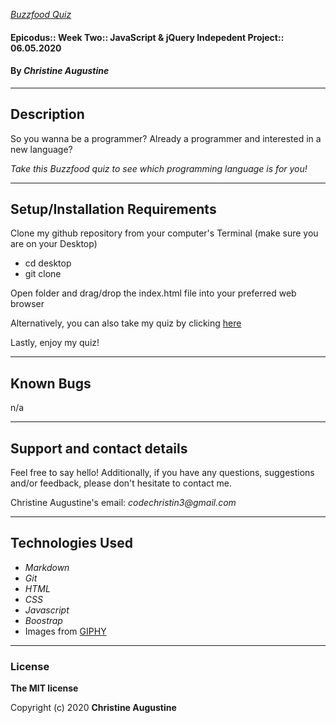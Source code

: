 _[Buzzfood Quiz](https://christinereina.github.io/buzzfood/)_

#### Epicodus:: Week Two:: JavaScript & jQuery Indepedent Project:: 06.05.2020

#### By _**Christine Augustine**_

---

## Description

So you wanna be a programmer? Already a programmer and interested in a new language?

_Take this Buzzfood quiz to see which programming language is for you!_

---

## Setup/Installation Requirements

Clone my github repository from your computer's Terminal (make sure you are on your Desktop)

* cd desktop
* git clone 

Open folder and drag/drop the index.html file into your preferred web browser

Alternatively, you can also take my quiz by clicking [here](https://github.com/christinereina/buzzfood.git)

Lastly, enjoy my quiz!

---

## Known Bugs

n/a

---
## Support and contact details


Feel free to say hello! Additionally, if you have any questions, suggestions and/or feedback, please don't hesitate to contact me. 

Christine Augustine's email:
_codechristin3@gmail.com_

---

## Technologies Used

* _Markdown_
* _Git_
* _HTML_
* _CSS_ 
* _Javascript_
* _Boostrap_
* Images from [GIPHY](https://giphy.com/)

---
### License

**The MIT license**

Copyright (c) 2020 **Christine Augustine**
